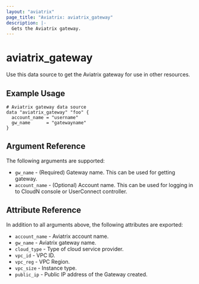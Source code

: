 ```yaml
---
layout: "aviatrix"
page_title: "Aviatrix: aviatrix_gateway"
description: |-
  Gets the Aviatrix gateway.
---
```


# aviatrix_gateway

Use this data source to get the Aviatrix gateway for use in other resources.

## Example Usage

```hcl
# Aviatrix gateway data source
data "aviatrix_gateway" "foo" {
  account_name = "username"
  gw_name      = "gatewayname"
}
```

## Argument Reference

The following arguments are supported:

* `gw_name` - (Required) Gateway name. This can be used for getting gateway.
* `account_name` - (Optional) Account name. This can be used for logging in to CloudN console or UserConnect controller.

## Attribute Reference

In addition to all arguments above, the following attributes are exported:

* `account_name` - Aviatrix account name.
* `gw_name` - Aviatrix gateway name.
* `cloud_type` - Type of cloud service provider.
* `vpc_id` - VPC ID.
* `vpc_reg` - VPC Region.
* `vpc_size` - Instance type.
* `public_ip` - Public IP address of the Gateway created.
